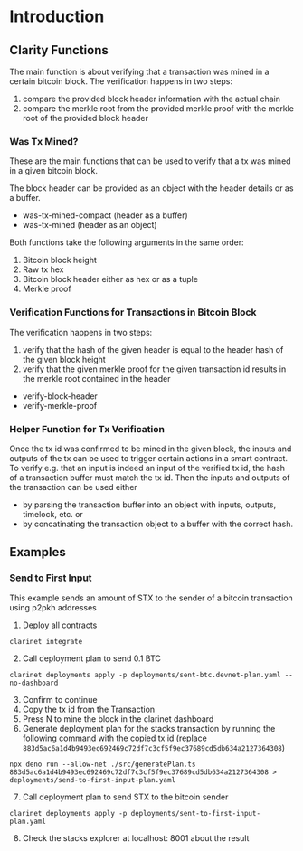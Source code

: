 # Introduction

## Clarity Functions

The main function is about verifying that a transaction was mined in a certain bitcoin block. The verification happens in two steps:
1. compare the provided block header information with the actual chain
2. compare the merkle root from the provided merkle proof with the merkle root of the provided block header

### Was Tx Mined?
These are the main functions that can be used to verify that a tx was mined in a given bitcoin block.

The block header can be provided as an object with the header details or as a buffer.

* was-tx-mined-compact (header as a buffer)
* was-tx-mined (header as an object)

Both functions take the following arguments in the same order:
1. Bitcoin block height
2. Raw tx hex
3. Bitcoin block header either as hex or as a tuple
4. Merkle proof

### Verification Functions for Transactions in Bitcoin Block

The verification happens in two steps:
1. verify that the hash of the given header is equal to the header hash of the given block height
2. verify that the given merkle proof for the given transaction id results in the merkle root contained in the header
  
* verify-block-header
* verify-merkle-proof

### Helper Function for Tx Verification
Once the tx id was confirmed to be mined in the given block, the inputs and outputs of the tx can be used to trigger certain actions in a smart contract. To verify e.g. that an input is indeed an input of the verified tx id, the hash of a transaction buffer must match the tx id. Then the inputs and outputs of the transaction can be used either
* by parsing the transaction buffer into an object with inputs, outputs, timelock, etc. or
* by concatinating the transaction object to a buffer with the correct hash.

## Examples

### Send to First Input
This example sends an amount of STX to the sender of a bitcoin transaction using p2pkh addresses

1. Deploy all contracts 
```
clarinet integrate
```
2. Call deployment plan to send 0.1 BTC
```
clarinet deployments apply -p deployments/sent-btc.devnet-plan.yaml --no-dashboard
```
3. Confirm to continue
4. Copy the tx id from the Transaction
5. Press N to mine the block in the clarinet dashboard
6.  Generate deployment plan for the stacks transaction by running the following command with the copied tx id (replace `883d5ac6a1d4b9493ec692469c72df7c3cf5f9ec37689cd5db634a2127364308`)
```
npx deno run --allow-net ./src/generatePlan.ts 883d5ac6a1d4b9493ec692469c72df7c3cf5f9ec37689cd5db634a2127364308 > deployments/send-to-first-input-plan.yaml
```
7. Call deployment plan to send STX to the bitcoin sender
```
clarinet deployments apply -p deployments/sent-to-first-input-plan.yaml
```
8.  Check the stacks explorer at localhost: 8001 about the result
